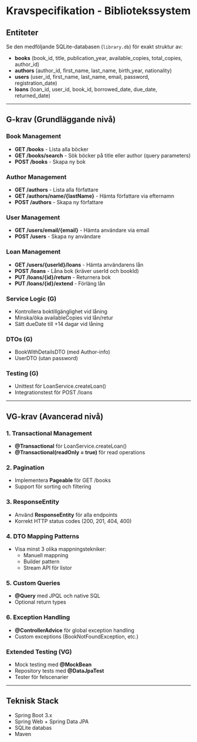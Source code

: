 # Kravspecifikation - Bibliotekssystem

## Entiteter
Se den medföljande SQLite-databasen (`library.db`) för exakt struktur av:
- **books** (book_id, title, publication_year, available_copies, total_copies, author_id)
- **authors** (author_id, first_name, last_name, birth_year, nationality)
- **users** (user_id, first_name, last_name, email, password, registration_date)
- **loans** (loan_id, user_id, book_id, borrowed_date, due_date, returned_date)

---

## G-krav (Grundläggande nivå)

### Book Management
- **GET /books** - Lista alla böcker
- **GET /books/search** - Sök böcker på title eller author (query parameters)
- **POST /books** - Skapa ny bok

### Author Management
- **GET /authors** - Lista alla författare
- **GET /authors/name/{lastName}** - Hämta författare via efternamn
- **POST /authors** - Skapa ny författare

### User Management
- **GET /users/email/{email}** - Hämta användare via email
- **POST /users** - Skapa ny användare

### Loan Management
- **GET /users/{userId}/loans** - Hämta användarens lån
- **POST /loans** - Låna bok (kräver userId och bookId)
- **PUT /loans/{id}/return** - Returnera bok
- **PUT /loans/{id}/extend** - Förläng lån

### Service Logic (G)
- Kontrollera boktillgänglighet vid låning
- Minska/öka availableCopies vid lån/retur
- Sätt dueDate till +14 dagar vid låning

### DTOs (G)
- BookWithDetailsDTO (med Author-info)
- UserDTO (utan password)

### Testing (G)
- Unittest för LoanService.createLoan()
- Integrationstest för POST /loans

---

## VG-krav (Avancerad nivå)

### 1. Transactional Management
- **@Transactional** för LoanService.createLoan()
- **@Transactional(readOnly = true)** för read operations

### 2. Pagination
- Implementera **Pageable** för GET /books
- Support för sorting och filtering

### 3. ResponseEntity
- Använd **ResponseEntity** för alla endpoints
- Korrekt HTTP status codes (200, 201, 404, 400)

### 4. DTO Mapping Patterns
- Visa minst 3 olika mappningstekniker:
  - Manuell mappning
  - Builder pattern 
  - Stream API för listor

### 5. Custom Queries
- **@Query** med JPQL och native SQL
- Optional return types

### 6. Exception Handling
- **@ControllerAdvice** för global exception handling
- Custom exceptions (BookNotFoundException, etc.)

### Extended Testing (VG)
- Mock testing med **@MockBean**
- Repository tests med **@DataJpaTest**
- Tester för felscenarier

---

## Teknisk Stack
- Spring Boot 3.x
- Spring Web + Spring Data JPA
- SQLite databas
- Maven
